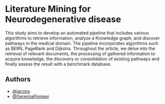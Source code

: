 
# Literature Mining for Neurodegenerative disease

This study aims to develop an automated pipeline that includes various algorithms to retrieve information, analyze a Knowledge graph, and discover pathways in the medical domain. The pipeline incorporates algorithms such as BERN, PageRank and Dijkstra. Throughout the article, we delve into the retrieval of relevant documents, the processing of gathered information to acquire knowledge, the discovery or consolidation of existing pathways and finally assess the result with a benchmark database.

## Authors

- [@jacons](https://www.github.com/jacons)
- [@GeremiaPompei](https://github.com/GeremiaPompei)
